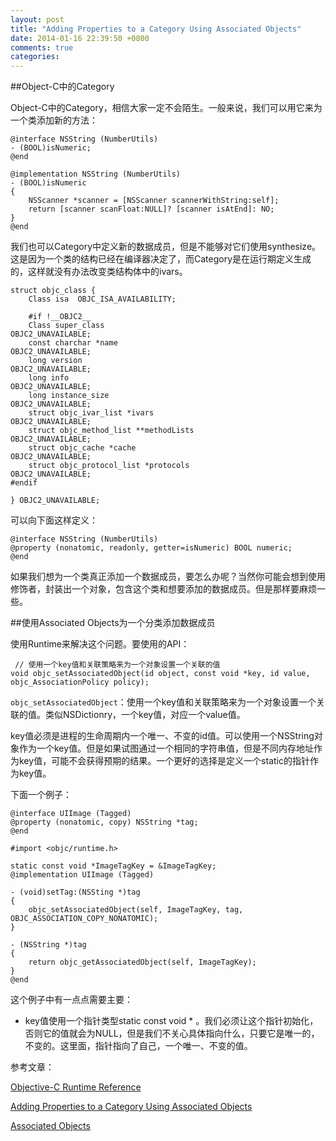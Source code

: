 ```yaml
---
layout: post
title: "Adding Properties to a Category Using Associated Objects"
date: 2014-01-16 22:39:50 +0800
comments: true
categories: 
---
```


##Object-C中的Category

Object-C中的Category，相信大家一定不会陌生。一般来说，我们可以用它来为一个类添加新的方法：

	@interface NSString (NumberUtils)
	- (BOOL)isNumeric; 
	@end

	@implementation NSString (NumberUtils) 
	- (BOOL)isNumeric
	{
    	NSScanner *scanner = [NSScanner scannerWithString:self];
    	return [scanner scanFloat:NULL]? [scanner isAtEnd]: NO;
	}
	@end
	
我们也可以Category中定义新的数据成员，但是不能够对它们使用synthesize。这是因为一个类的结构已经在编译器决定了，而Category是在运行期定义生成的，这样就没有办法改变类结构体中的ivars。

	struct objc_class {  
		Class isa  OBJC_ISA_AVAILABILITY;  

		#if !__OBJC2__  
		Class super_class                                        OBJC2_UNAVAILABLE;  
		const charchar *name                                     OBJC2_UNAVAILABLE;  
		long version                                             OBJC2_UNAVAILABLE;  
		long info                                                OBJC2_UNAVAILABLE;  
		long instance_size                                       OBJC2_UNAVAILABLE;  
		struct objc_ivar_list *ivars                             OBJC2_UNAVAILABLE;  
		struct objc_method_list **methodLists                    OBJC2_UNAVAILABLE;  
		struct objc_cache *cache                                 OBJC2_UNAVAILABLE;  
		struct objc_protocol_list *protocols                     OBJC2_UNAVAILABLE;  
	#endif  

	} OBJC2_UNAVAILABLE; 	
	
可以向下面这样定义：

	@interface NSString (NumberUtils)
	@property (nonatomic, readonly, getter=isNumeric) BOOL numeric;
	@end
	
如果我们想为一个类真正添加一个数据成员，要怎么办呢？当然你可能会想到使用修饰者，封装出一个对象，包含这个类和想要添加的数据成员。但是那样要麻烦一些。

##使用Associated Objects为一个分类添加数据成员

使用Runtime来解决这个问题。要使用的API：

	 // 使用一个key值和关联策略来为一个对象设置一个关联的值
	void objc_setAssociatedObject(id object, const void *key, id value, objc_AssociationPolicy policy);

`objc_setAssociatedObject`：使用一个key值和关联策略来为一个对象设置一个关联的值。类似NSDictionry，一个key值，对应一个value值。

key值必须是进程的生命周期内一个唯一、不变的id值。可以使用一个NSString对象作为一个key值。但是如果试图通过一个相同的字符串值，但是不同内存地址作为key值，可能不会获得预期的结果。一个更好的选择是定义一个static的指针作为key值。

下面一个例子：

	@interface UIImage (Tagged)
	@property (nonatomic, copy) NSString *tag;
	@end	
	
	#import <objc/runtime.h> 
 
	static const void *ImageTagKey = &ImageTagKey;
	@implementation UIImage (Tagged)
 
	- (void)setTag:(NSSting *)tag
	{
    	objc_setAssociatedObject(self, ImageTagKey, tag, OBJC_ASSOCIATION_COPY_NONATOMIC);
	}
 
	- (NSString *)tag
	{
   		return objc_getAssociatedObject(self, ImageTagKey);
	}
	@end

这个例子中有一点点需要主要：

* key值使用一个指针类型static const void * 。我们必须让这个指针初始化，否则它的值就会为NULL，但是我们不关心具体指向什么，只要它是唯一的，不变的。这里面，指针指向了自己，一个唯一、不变的值。

参考文章：

[Objective-C Runtime Reference](https://developer.apple.com/library/ios/documentation/cocoa/reference/ObjCRuntimeRef/Reference/reference.html#//apple_ref/doc/constant_group/Associative_Object_Behaviors)

[Adding Properties to a Category Using Associated Objects](http://iosdevelopertips.com/objective-c/adding-properties-category-using-associated-objects.html)

[Associated Objects](http://nshipster.com/associated-objects/)


